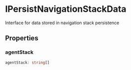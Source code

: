 # IPersistNavigationStackData

Interface for data stored in navigation stack persistence

## Properties

### agentStack

```ts
agentStack: string[]
```
